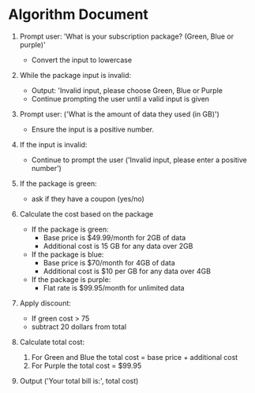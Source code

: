 # Algorithm Document

1. Prompt user: 'What is your subscription package? (Green, Blue or purple)'
    - Convert the input to lowercase


2. While the package input is invalid:
    - Output: 'Invalid input, please choose Green, Blue or Purple
    - Continue prompting the user until a valid input is given


3. Prompt user: ('What is the amount of data they used (in GB)') 
    - Ensure the input is a positive number.


4. If the input is invalid:
   - Continue to prompt the user ('Invalid input, please enter a positive number')


5. If the package is green:
    - ask if they have a coupon (yes/no)


6. Calculate the cost based on the package
    - If the package is green:
      - Base price is $49.99/month for 2GB of data
      - Additional cost is 15 GB for any data over 2GB
    - If the package is blue:
      - Base price is $70/month for 4GB of data
      - Additional cost is $10 per GB for any data over 4GB
    - If the package is purple:
      - Flat rate is $99.95/month for unlimited data


7. Apply discount:
   - If green cost > 75 
   - subtract 20 dollars from total


8. Calculate total cost:
    1. For Green and Blue the total cost = base price + additional cost
    2. For Purple the total cost = $99.95 


9. Output ('Your total bill is:', total cost)

